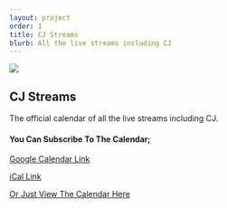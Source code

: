 ```yaml
---
layout: project
order: 1
title: CJ Streams
blurb: All the live streams including CJ
---
```


<img src="/assets/images/cj-stream.jpg" class="photo">

## CJ Streams

<p>The official calendar of all the live streams including CJ.</p>

<h4>You Can Subscribe To The Calendar;</h4>

[Google Calendar Link](https://calendar.google.com/calendar/u/0?cid=YThlYzczODRmZTFhMzk3M2UwMzQ0YjUwZjEzMTFiZjhmNDBjOTQ0ZDIzMzIxOTBiNmE2M2JhYTJmZTUwNjBiN0Bncm91cC5jYWxlbmRhci5nb29nbGUuY29t)  
  
[iCal Link](https://calendar.google.com/calendar/ical/a8ec7384fe1a3973e0344b50f1311bf8f40c944d2332190b6a63baa2fe5060b7%40group.calendar.google.com/public/basic.ics)  

[Or Just View The Calendar Here](https://cjtrowbridge.com/streams)
